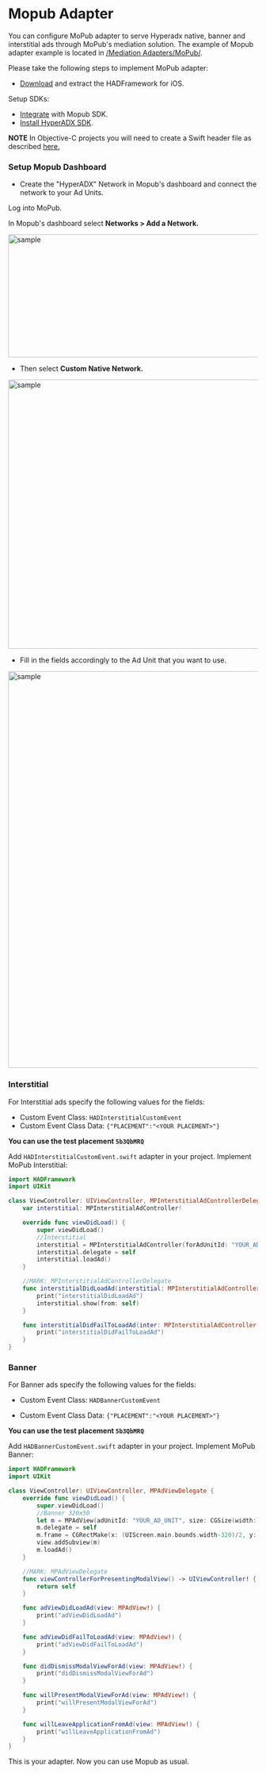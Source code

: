 # Mopub Adapter

You can configure MoPub adapter to serve Hyperadx native, banner and interstitial ads through MoPub's mediation solution. The example of  Mopub adapter example is located in
[ /Mediation Adapters/MoPub/](https://github.com/hyperads/ios-sdk/tree/master/Mediation%20adapters/MoPub).

Please take the following steps to implement MoPub adapter: 

* [Download](https://github.com/hyperads/ios-sdk/releases) and extract the HADFramework for iOS.


Setup SDKs:

* [Integrate](https://github.com/mopub/mopub-ios-sdk/wiki/Manual-Native-Ads-Integration-for-iOS) with Mopub SDK.
* [Install HyperADX SDK](https://github.com/hyperads/ios-sdk#set-up-the-sdk).

**NOTE** In Objective-C projects you will need to create a Swift header file as described [here.](http://stackoverflow.com/questions/24102104/how-to-import-swift-code-to-objective-c)

### Setup Mopub Dashboard

* Create the "HyperADX" Network in Mopub's dashboard and connect the network to your Ad Units. 

Log into MoPub.

In Mopub's dashboard select **Networks > Add a Network.**

<img src="/docs/images/adapters/ios/mopub1.png" title="sample" width="808" height="248" />

* Then select **Custom Native Network.**

<img src="/docs/images/adapters/ios/mopub2.png" title="sample" width="1020" height="543" />

* Fill in the fields accordingly to the Ad Unit that you want to use.

<img src="/docs/images/adapters/ios/mopub3.png" title="sample" width="1020" height="800" />

### Interstitial

For Interstitial ads specify the following values for the fields:

* Custom Event Class: `HADInterstitialCustomEvent`
* Custom Event Class Data: `{"PLACEMENT":"<YOUR PLACEMENT>"}`

**You can use the test placement `5b3QbMRQ`**

Add `HADInterstitialCustomEvent.swift` adapter in your project. Implement MoPub Interstitial:

```swift
import HADFramework
import UIKit

class ViewController: UIViewController, MPInterstitialAdControllerDelegate {
    var interstitial: MPInterstitialAdController!

    override func viewDidLoad() {
        super.viewDidLoad()
        //Interstitial
        interstitial = MPInterstitialAdController(forAdUnitId: "YOUR_AD_UNIT")
        interstitial.delegate = self
        interstitial.loadAd()
    }

    //MARK: MPInterstitialAdControllerDelegate
    func interstitialDidLoadAd(interstitial: MPInterstitialAdController!) {
        print("interstitialDidLoadAd")
        interstitial.show(from: self)
    }

    func interstitialDidFailToLoadAd(inter: MPInterstitialAdController!) {
        print("interstitialDidFailToLoadAd")
    }
}
```

### Banner

For Banner ads specify the following values for the fields:

* Custom Event Class: `HADBannerCustomEvent`

* Custom Event Class Data: `{"PLACEMENT":"<YOUR PLACEMENT>"}`

**You can use the test placement `5b3QbMRQ`**

Add `HADBannerCustomEvent.swift` adapter in your project. Implement MoPub Banner:

```swift
import HADFramework
import UIKit

class ViewController: UIViewController, MPAdViewDelegate {
    override func viewDidLoad() {
        super.viewDidLoad()
        //Banner 320x50
        let m = MPAdView(adUnitId: "YOUR_AD_UNIT", size: CGSize(width: 320, height: 50))
        m.delegate = self
        m.frame = CGRectMake(x: (UIScreen.main.bounds.width-320)/2, y: 100, width: 320, height: 50)
        view.addSubview(m)
        m.loadAd()
    }

    //MARK: MPAdViewDelegate
    func viewControllerForPresentingModalView() -> UIViewController! {
        return self
    }

    func adViewDidLoadAd(view: MPAdView!) {
        print("adViewDidLoadAd")
    }

    func adViewDidFailToLoadAd(view: MPAdView!) {
        print("adViewDidFailToLoadAd")
    }

    func didDismissModalViewForAd(view: MPAdView!) {
        print("didDismissModalViewForAd")
    }

    func willPresentModalViewForAd(view: MPAdView!) {
        print("willPresentModalViewForAd")
    }

    func willLeaveApplicationFromAd(view: MPAdView!) {
        print("willLeaveApplicationFromAd")
    }
}
```

This is your adapter. Now you can use Mopub as usual.
